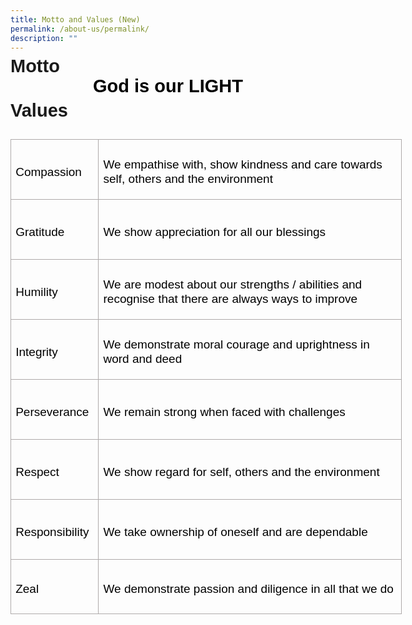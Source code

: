 ```yaml
---
title: Motto and Values (New)
permalink: /about-us/permalink/
description: ""
---
```

<p style='margin-top:0in;margin-right:0in;margin-bottom:0in;margin-left:0in;line-height:107%;font-size:15px;font-family:"Calibri",sans-serif;'><strong><span style='font-size:29px;font-family:"Arial",sans-serif;'>Motto</span></strong></p>
<p style='margin-top:0in;margin-right:0in;margin-bottom:0in;margin-left:0in;line-height:107%;font-size:15px;font-family:"Calibri",sans-serif;'><strong><span style='font-size:29px;font-family:"Arial",sans-serif;'>&nbsp;</span></strong></p>
<p style='margin-top:0in;margin-right:0in;margin-bottom:0in;margin-left:0in;line-height:107%;font-size:15px;font-family:"Calibri",sans-serif;text-align:center;'><strong><span style='font-size:29px;font-family:"Arial",sans-serif;color:black;'>God is our LIGHT</span></strong></p>
<p style='margin-top:0in;margin-right:0in;margin-bottom:0in;margin-left:0in;line-height:16.8pt;font-size:15px;font-family:"Calibri",sans-serif;'><strong><span style='font-size:21px;font-family:"Arial",sans-serif;color:black;'>&nbsp;</span></strong></p>
<p style='margin-top:0in;margin-right:0in;margin-bottom:0in;margin-left:0in;line-height:107%;font-size:15px;font-family:"Calibri",sans-serif;'><strong><span style='font-size:29px;font-family:"Arial",sans-serif;'>Values</span></strong></p>
<p style='margin-top:0in;margin-right:0in;margin-bottom:0in;margin-left:0in;line-height:16.8pt;font-size:15px;font-family:"Calibri",sans-serif;'><strong><span style='font-size:21px;font-family:"Arial",sans-serif;color:black;'>&nbsp;</span></strong></p>
<table style="width:469.7pt;border-collapse:collapse;border:none;">
    <tbody>
        <tr>
            <td style="width:94.25pt;border:solid #AEAAAA 1.0pt;padding:0in 5.4pt 0in 5.4pt;height:1.0in;">
                <p style='margin-top:6.0pt;margin-right:0in;margin-bottom:  0in;margin-left:0in;line-height:16.8pt;font-size:15px;font-family:"Calibri",sans-serif;'><span style='font-size:19px;font-family:"Arial",sans-serif;color:black;'>Compassion</span></p>
            </td>
            <td style="width:375.45pt;border:solid #AEAAAA 1.0pt;border-left:none;padding:0in 5.4pt 0in 5.4pt;height:1.0in;">
                <p style='margin-top:6.0pt;margin-right:0in;margin-bottom:  0in;margin-left:0in;line-height:16.8pt;font-size:15px;font-family:"Calibri",sans-serif;'><span style='font-size:19px;font-family:"Arial",sans-serif;color:black;'>We empathise with, show kindness and care towards self, others and the&nbsp;environment</span></p>
            </td>
        </tr>
        <tr>
            <td style="width:94.25pt;border:solid #AEAAAA 1.0pt;border-top:none;padding:0in 5.4pt 0in 5.4pt;height:1.0in;">
                <p style='margin-top:6.0pt;margin-right:0in;margin-bottom:  0in;margin-left:0in;line-height:16.8pt;font-size:15px;font-family:"Calibri",sans-serif;'><span style='font-size:19px;font-family:"Arial",sans-serif;color:black;'>Gratitude</span></p>
            </td>
            <td style="width:375.45pt;border-top:none;border-left:none;border-bottom:solid #AEAAAA 1.0pt;border-right:solid #AEAAAA 1.0pt;padding:0in 5.4pt 0in 5.4pt;height:  1.0in;">
                <p style='margin-top:6.0pt;margin-right:0in;margin-bottom:  0in;margin-left:0in;line-height:16.8pt;font-size:15px;font-family:"Calibri",sans-serif;'><span style='font-size:19px;font-family:"Arial",sans-serif;color:black;'>We show appreciation for all our blessings</span></p>
            </td>
        </tr>
        <tr>
            <td style="width:94.25pt;border:solid #AEAAAA 1.0pt;border-top:none;padding:0in 5.4pt 0in 5.4pt;height:1.0in;">
                <p style='margin-top:6.0pt;margin-right:0in;margin-bottom:  0in;margin-left:0in;line-height:16.8pt;font-size:15px;font-family:"Calibri",sans-serif;'><span style='font-size:19px;font-family:"Arial",sans-serif;color:black;'>Humility</span></p>
            </td>
            <td style="width:375.45pt;border-top:none;border-left:none;border-bottom:solid #AEAAAA 1.0pt;border-right:solid #AEAAAA 1.0pt;padding:0in 5.4pt 0in 5.4pt;height:  1.0in;">
                <p style='margin-top:6.0pt;margin-right:0in;margin-bottom:  0in;margin-left:0in;line-height:16.8pt;font-size:15px;font-family:"Calibri",sans-serif;'><span style='font-size:19px;font-family:"Arial",sans-serif;color:black;'>We are modest about our strengths / abilities and recognise that there are always ways to improve</span></p>
            </td>
        </tr>
        <tr>
            <td style="width:94.25pt;border:solid #AEAAAA 1.0pt;border-top:none;padding:0in 5.4pt 0in 5.4pt;height:1.0in;">
                <p style='margin-top:6.0pt;margin-right:0in;margin-bottom:  0in;margin-left:0in;line-height:16.8pt;font-size:15px;font-family:"Calibri",sans-serif;'><span style='font-size:19px;font-family:"Arial",sans-serif;color:black;'>Integrity</span></p>
            </td>
            <td style="width:375.45pt;border-top:none;border-left:none;border-bottom:solid #AEAAAA 1.0pt;border-right:solid #AEAAAA 1.0pt;padding:0in 5.4pt 0in 5.4pt;height:  1.0in;">
                <p style='margin-top:6.0pt;margin-right:0in;margin-bottom:  0in;margin-left:0in;line-height:16.8pt;font-size:15px;font-family:"Calibri",sans-serif;'><span style='font-size:19px;font-family:"Arial",sans-serif;color:black;'>We demonstrate moral courage and uprightness in word and deed</span></p>
            </td>
        </tr>
        <tr>
            <td style="width:94.25pt;border:solid #AEAAAA 1.0pt;border-top:none;padding:0in 5.4pt 0in 5.4pt;height:1.0in;">
                <p style='margin-top:6.0pt;margin-right:0in;margin-bottom:  0in;margin-left:0in;line-height:16.8pt;font-size:15px;font-family:"Calibri",sans-serif;'><span style='font-size:19px;font-family:"Arial",sans-serif;color:black;'>Perseverance</span></p>
            </td>
            <td style="width:375.45pt;border-top:none;border-left:none;border-bottom:solid #AEAAAA 1.0pt;border-right:solid #AEAAAA 1.0pt;padding:0in 5.4pt 0in 5.4pt;height:  1.0in;">
                <p style='margin-top:6.0pt;margin-right:0in;margin-bottom:  0in;margin-left:0in;line-height:16.8pt;font-size:15px;font-family:"Calibri",sans-serif;'><span style='font-size:19px;font-family:"Arial",sans-serif;color:black;'>We remain strong when faced with challenges</span></p>
            </td>
        </tr>
        <tr>
            <td style="width:94.25pt;border:solid #AEAAAA 1.0pt;border-top:none;padding:0in 5.4pt 0in 5.4pt;height:1.0in;">
                <p style='margin-top:6.0pt;margin-right:0in;margin-bottom:  0in;margin-left:0in;line-height:16.8pt;font-size:15px;font-family:"Calibri",sans-serif;'><span style='font-size:19px;font-family:"Arial",sans-serif;color:black;'>Respect</span></p>
            </td>
            <td style="width:375.45pt;border-top:none;border-left:none;border-bottom:solid #AEAAAA 1.0pt;border-right:solid #AEAAAA 1.0pt;padding:0in 5.4pt 0in 5.4pt;height:  1.0in;">
                <p style='margin-top:6.0pt;margin-right:0in;margin-bottom:  0in;margin-left:0in;line-height:16.8pt;font-size:15px;font-family:"Calibri",sans-serif;'><span style='font-size:19px;font-family:"Arial",sans-serif;color:black;'>We show regard for self, others and the environment</span></p>
            </td>
        </tr>
        <tr>
            <td style="width:94.25pt;border:solid #AEAAAA 1.0pt;border-top:none;padding:0in 5.4pt 0in 5.4pt;height:1.0in;">
                <p style='margin-top:6.0pt;margin-right:0in;margin-bottom:  0in;margin-left:0in;line-height:16.8pt;font-size:15px;font-family:"Calibri",sans-serif;'><span style='font-size:19px;font-family:"Arial",sans-serif;color:black;'>Responsibility</span></p>
            </td>
            <td style="width:375.45pt;border-top:none;border-left:none;border-bottom:solid #AEAAAA 1.0pt;border-right:solid #AEAAAA 1.0pt;padding:0in 5.4pt 0in 5.4pt;height:  1.0in;">
                <p style='margin-top:6.0pt;margin-right:0in;margin-bottom:  0in;margin-left:0in;line-height:16.8pt;font-size:15px;font-family:"Calibri",sans-serif;'><span style='font-size:19px;font-family:"Arial",sans-serif;color:black;'>We take ownership of oneself and are dependable</span></p>
            </td>
        </tr>
        <tr>
            <td style="width:94.25pt;border:solid #AEAAAA 1.0pt;border-top:none;padding:0in 5.4pt 0in 5.4pt;height:.9in;">
                <p style='margin-top:6.0pt;margin-right:0in;margin-bottom:  0in;margin-left:0in;line-height:16.8pt;font-size:15px;font-family:"Calibri",sans-serif;'><span style='font-size:19px;font-family:"Arial",sans-serif;color:black;'>Zeal</span></p>
            </td>
            <td style="width:375.45pt;border-top:none;border-left:none;border-bottom:solid #AEAAAA 1.0pt;border-right:solid #AEAAAA 1.0pt;padding:0in 5.4pt 0in 5.4pt;height:  .9in;">
                <p style='margin-top:6.0pt;margin-right:0in;margin-bottom:  0in;margin-left:0in;line-height:16.8pt;font-size:15px;font-family:"Calibri",sans-serif;'><span style='font-size:19px;font-family:"Arial",sans-serif;color:black;'>We demonstrate passion and diligence in all that we do</span></p>
            </td>
        </tr>
    </tbody>
</table>
<p style='margin-top:0in;margin-right:0in;margin-bottom:0in;margin-left:0in;line-height:107%;font-size:15px;font-family:"Calibri",sans-serif;'><span style='font-size:27px;font-family:"Arial",sans-serif;color:black;'>&nbsp;</span></p>
<p style='margin-top:0in;margin-right:0in;margin-bottom:8.0pt;margin-left:0in;line-height:107%;font-size:15px;font-family:"Calibri",sans-serif;text-align:center;'><span style='font-size:21px;line-height:107%;font-family:"Arial",sans-serif;'>&nbsp;</span></p>